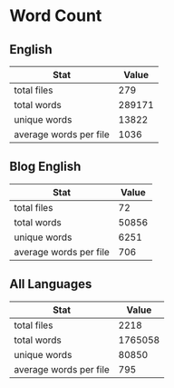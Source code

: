 # Word Count

## English

Stat | Value
---- | -----
total files | 279
total words | 289171
unique words | 13822
average words per file | 1036

## Blog English

Stat | Value
---- | -----
total files | 72
total words | 50856
unique words | 6251
average words per file | 706

## All Languages

Stat | Value
---- | -----
total files | 2218
total words | 1765058
unique words | 80850
average words per file | 795
